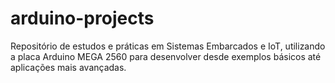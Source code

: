 # arduino-projects
Repositório de estudos e práticas em Sistemas Embarcados e IoT, utilizando a placa Arduino MEGA 2560 para desenvolver desde exemplos básicos até aplicações mais avançadas.
